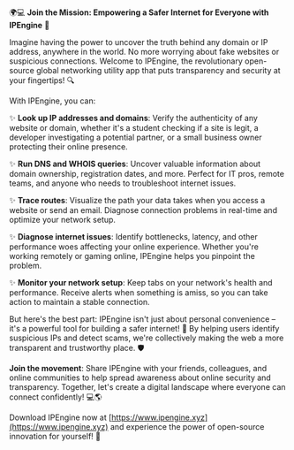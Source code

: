🌍💻 **Join the Mission: Empowering a Safer Internet for Everyone with IPEngine** 🚀

Imagine having the power to uncover the truth behind any domain or IP address, anywhere in the world. No more worrying about fake websites or suspicious connections. Welcome to IPEngine, the revolutionary open-source global networking utility app that puts transparency and security at your fingertips! 🔍

With IPEngine, you can:

✨ **Look up IP addresses and domains**: Verify the authenticity of any website or domain, whether it's a student checking if a site is legit, a developer investigating a potential partner, or a small business owner protecting their online presence.

✨ **Run DNS and WHOIS queries**: Uncover valuable information about domain ownership, registration dates, and more. Perfect for IT pros, remote teams, and anyone who needs to troubleshoot internet issues.

✨ **Trace routes**: Visualize the path your data takes when you access a website or send an email. Diagnose connection problems in real-time and optimize your network setup.

✨ **Diagnose internet issues**: Identify bottlenecks, latency, and other performance woes affecting your online experience. Whether you're working remotely or gaming online, IPEngine helps you pinpoint the problem.

✨ **Monitor your network setup**: Keep tabs on your network's health and performance. Receive alerts when something is amiss, so you can take action to maintain a stable connection.

But here's the best part: IPEngine isn't just about personal convenience – it's a powerful tool for building a safer internet! 💪 By helping users identify suspicious IPs and detect scams, we're collectively making the web a more transparent and trustworthy place. 🛡️

**Join the movement**: Share IPEngine with your friends, colleagues, and online communities to help spread awareness about online security and transparency. Together, let's create a digital landscape where everyone can connect confidently! 💻🌎

Download IPEngine now at [https://www.ipengine.xyz](https://www.ipengine.xyz) and experience the power of open-source innovation for yourself! 📡